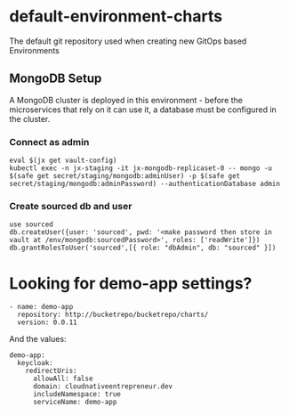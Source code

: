 # default-environment-charts
The default git repository used when creating new GitOps based Environments

## MongoDB Setup

A MongoDB cluster is deployed in this environment - before the microservices that rely on it can use it, a database must be configured in the cluster.

### Connect as admin

```
eval $(jx get vault-config)
kubectl exec -n jx-staging -it jx-mongodb-replicaset-0 -- mongo -u $(safe get secret/staging/mongodb:adminUser) -p $(safe get secret/staging/mongodb:adminPassword) --authenticationDatabase admin
```

### Create sourced db and user

```
use sourced
db.createUser({user: 'sourced', pwd: '<make password then store in vault at /env/mongodb:sourcedPassword>', roles: ['readWrite']})
db.grantRolesToUser('sourced',[{ role: "dbAdmin", db: "sourced" }])
```

# Looking for demo-app settings?

```
- name: demo-app
  repository: http://bucketrepo/bucketrepo/charts/
  version: 0.0.11
```

And the values:

```
demo-app:
  keycloak:
    redirectUris:
      allowAll: false
      domain: cloudnativeentrepreneur.dev
      includeNamespace: true
      serviceName: demo-app
```